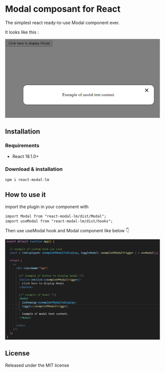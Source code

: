 # Modal composant for React

The simplest react ready-to-use Modal component ever.

It looks like this :

![how to use](https://github.com/LouisMaupas/pluginModalV2/blob/main/exemple.PNG?raw=true)

## Installation

### Requirements

<ul>
    <li>React 18.1.0+</li>
</ul>

### Download & installation

```
npm i react-modal-lm
```

## How to use it

import the plugin in your component with

```
import Modal from "react-modal-lm/dist/Modal";
import useModal from "react-modal-lm/dist/hooks";
```

Then use useModal hook and Modal component like below :point_down:

![how to use](https://github.com/LouisMaupas/pluginModalV2/blob/main/howToUseIt.PNG?raw=true)

## License

Released under the MIT license
